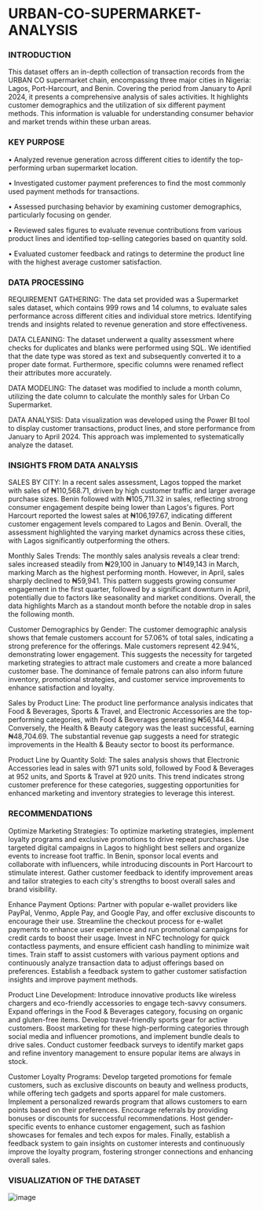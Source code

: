 # URBAN-CO-SUPERMARKET-ANALYSIS
### INTRODUCTION
This dataset offers an in-depth collection of transaction records from the URBAN CO supermarket chain, encompassing three major cities in Nigeria: Lagos, Port-Harcourt, and Benin. Covering the period from January to April 2024, it presents a comprehensive analysis of sales activities. It highlights customer demographics and the utilization of six different payment methods. This information is valuable for understanding consumer behavior and market trends within these urban areas.
### KEY PURPOSE
•	Analyzed revenue generation across different cities to identify the top-performing urban supermarket location.

•	Investigated customer payment preferences to find the most commonly used payment methods for transactions.

•	Assessed purchasing behavior by examining customer demographics, particularly focusing on gender.

•	Reviewed sales figures to evaluate revenue contributions from various product lines and identified top-selling categories based on quantity sold.

•	Evaluated customer feedback and ratings to determine the product line with the highest average customer satisfaction.
### DATA PROCESSING
 REQUIREMENT GATHERING:  The data set provided was a Supermarket sales dataset, which contains 999 rows and 14 columns, to evaluate sales performance across different cities and individual store metrics. Identifying trends and insights related to revenue generation and store effectiveness.
 
DATA CLEANING: The dataset underwent a quality assessment where checks for duplicates and blanks were performed using SQL. We identified that the date type was stored as text and subsequently converted it to a proper date format. Furthermore, specific columns were renamed reflect their attributes more accurately.

 DATA MODELING: The dataset was modified to include a month column, utilizing the date column to calculate the monthly sales for Urban Co Supermarket.
 
DATA ANALYSIS: Data visualization was developed using the Power BI tool to display customer transactions, product lines, and store performance from January to April 2024. This approach was implemented to systematically analyze the dataset.
### INSIGHTS FROM DATA ANALYSIS
SALES BY CITY: In a recent sales assessment, Lagos topped the market with sales of ₦110,568.71, driven by high customer traffic and larger average purchase sizes. Benin followed with ₦105,711.32 in sales, reflecting strong consumer engagement despite being lower than Lagos's figures. Port Harcourt reported the lowest sales at ₦106,197.67, indicating different customer engagement levels compared to Lagos and Benin. Overall, the assessment highlighted the varying market dynamics across these cities, with Lagos significantly outperforming the others.

Monthly Sales Trends: The monthly sales analysis reveals a clear trend: sales increased steadily from ₦29,100 in January to ₦149,143 in March, marking March as the highest performing month. However, in April, sales sharply declined to ₦59,941. This pattern suggests growing consumer engagement in the first quarter, followed by a significant downturn in April, potentially due to factors like seasonality and market conditions. Overall, the data highlights March as a standout month before the notable drop in sales the following month.

Customer Demographics by Gender: The customer demographic analysis shows that female customers account for 57.06% of total sales, indicating a strong preference for the offerings. Male customers represent 42.94%, demonstrating lower engagement. This suggests the necessity for targeted marketing strategies to attract male customers and create a more balanced customer base. The dominance of female patrons can also inform future inventory, promotional strategies, and customer service improvements to enhance satisfaction and loyalty.

Sales by Product Line: The product line performance analysis indicates that Food & Beverages, Sports & Travel, and Electronic Accessories are the top-performing categories, with Food & Beverages generating ₦56,144.84. Conversely, the Health & Beauty category was the least successful, earning ₦48,704.69. The substantial revenue gap suggests a need for strategic improvements in the Health & Beauty sector to boost its performance.

Product Line by Quantity Sold: The sales analysis shows that Electronic Accessories lead in sales with 971 units sold, followed by Food & Beverages at 952 units, and Sports & Travel at 920 units. This trend indicates strong customer preference for these categories, suggesting opportunities for enhanced marketing and inventory strategies to leverage this interest.

### RECOMMENDATIONS
Optimize Marketing Strategies: To optimize marketing strategies, implement loyalty programs and exclusive promotions to drive repeat purchases. Use targeted digital campaigns in Lagos to highlight best sellers and organize events to increase foot traffic. In Benin, sponsor local events and collaborate with influencers, while introducing discounts in Port Harcourt to stimulate interest. Gather customer feedback to identify improvement areas and tailor strategies to each city's strengths to boost overall sales and brand visibility.

Enhance Payment Options: Partner with popular e-wallet providers like PayPal, Venmo, Apple Pay, and Google Pay, and offer exclusive discounts to encourage their use. Streamline the checkout process for e-wallet payments to enhance user experience and run promotional campaigns for credit cards to boost their usage. Invest in NFC technology for quick contactless payments, and ensure efficient cash handling to minimize wait times. Train staff to assist customers with various payment options and continuously analyze transaction data to adjust offerings based on preferences. Establish a feedback system to gather customer satisfaction insights and improve payment methods.

Product Line Development: Introduce innovative products like wireless chargers and eco-friendly accessories to engage tech-savvy consumers. Expand offerings in the Food & Beverages category, focusing on organic and gluten-free items. Develop travel-friendly sports gear for active customers. Boost marketing for these high-performing categories through social media and influencer promotions, and implement bundle deals to drive sales. Conduct customer feedback surveys to identify market gaps and refine inventory management to ensure popular items are always in stock.

Customer Loyalty Programs: Develop targeted promotions for female customers, such as exclusive discounts on beauty and wellness products, while offering tech gadgets and sports apparel for male customers. Implement a personalized rewards program that allows customers to earn points based on their preferences. Encourage referrals by providing bonuses or discounts for successful recommendations. Host gender-specific events to enhance customer engagement, such as fashion showcases for females and tech expos for males. Finally, establish a feedback system to gain insights on customer interests and continuously improve the loyalty program, fostering stronger connections and enhancing overall sales.
###  VISUALIZATION OF THE DATASET
![image](https://github.com/user-attachments/assets/8d69d304-9946-4a7f-86e3-a684982a06f5)









